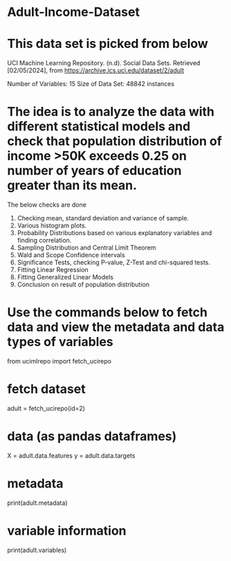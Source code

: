 # Adult-Income-Dataset
# This data set is picked from below

UCI Machine Learning Repository. (n.d). Social Data Sets. Retrieved [02/05/2024], from https://archive.ics.uci.edu/dataset/2/adult

Number of Variables: 15
Size of Data Set: 48842 instances

# The idea is to analyze the data with different statistical models and check that population distribution of income >50K exceeds 0.25 on number of years of education greater than its mean.
The below checks are done
1. Checking mean, standard deviation and variance of sample.
2. Various histogram plots.
3. Probability Distributions based on various explanatory variables and finding correlation.
4. Sampling Distribution and Central Limit Theorem  
5. Wald and Scope Confidence intervals
6. Significance Tests, checking P-value, Z-Test and chi-squared tests.
7. Fitting Linear Regression
8. Fitting Generalized Linear Models
9. Conclusion on result of population distribution

# Use the commands below to fetch data and view the metadata and data types of variables

from ucimlrepo import fetch_ucirepo
# fetch dataset
adult = fetch_ucirepo(id=2)
# data (as pandas dataframes)
X = adult.data.features
y = adult.data.targets
# metadata
print(adult.metadata)
# variable information
print(adult.variables)


